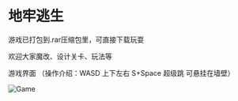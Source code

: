 # 地牢逃生

游戏已打包到.rar压缩包里，可直接下载玩耍

欢迎大家魔改、设计关卡、玩法等



游戏界面  （操作介绍：WASD 上下左右  S+Space 超级跳  可悬挂在墙壁）

![Game](F:\github\RobbiePlatform\Images\Game.png)

